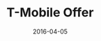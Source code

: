 ---
layout: poptext
date: 2016-04-05
sound: door.mp3
title: T-Mobile Offer
heading: T-Mobile's rolls out 60GB free LTE data offer..
heading-font-color: '#000'
heading-font-size: '70px'
sub-heading: Here's how to avail it.  
subheading-font-color: '#8B0000'
subheading-font-size: '20px'
button-text: Read Now
button-text-color: '#fff'
background-image: shapes6.jpg
link: http://hatkit.com/reviews/2017/09/15/tmobile-60gb-data-offer/
button-color: '#000'
category: poptext
---